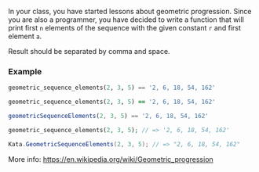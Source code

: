 In your class, you have started lessons about geometric progression.
Since you are also a programmer, you have decided to write a function that will print first `n` elements of the sequence with the given constant `r` and first element `a`.

Result should be separated by comma and space.

### Example

```python
geometric_sequence_elements(2, 3, 5) == '2, 6, 18, 54, 162'
```
```ruby
geometric_sequence_elements(2, 3, 5) == '2, 6, 18, 54, 162'
```
```javascript
geometricSequenceElements(2, 3, 5) == '2, 6, 18, 54, 162'
```
```php
geometric_sequence_elements(2, 3, 5); // => '2, 6, 18, 54, 162'
```
```csharp
Kata.GeometricSequenceElements(2, 3, 5); // => "2, 6, 18, 54, 162"
```

More info: https://en.wikipedia.org/wiki/Geometric_progression